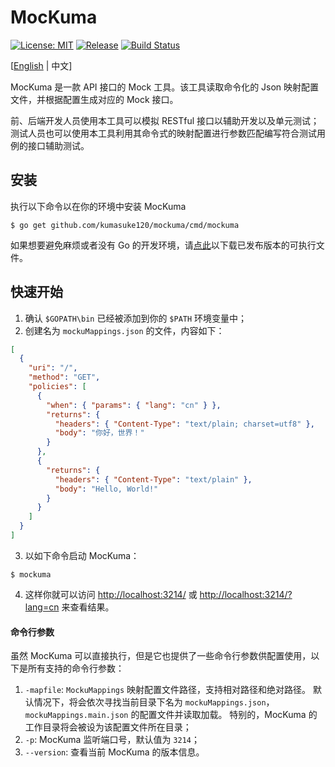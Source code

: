 # MocKuma

[![License: MIT](https://img.shields.io/badge/License-MIT-yellow.svg)](https://opensource.org/licenses/MIT)
[![Release](https://img.shields.io/github/release/kumasuke120/mockuma/all.svg)](https://github.com/kumasuke120/mockuma/releases/latest)
[![Build Status](https://api.travis-ci.org/kumasuke120/mockuma.svg?branch=dev)](https://travis-ci.org/kumasuke120/mockuma)

[[English](README.md) | 中文]

MocKuma 是一款 API 接口的 Mock 工具。该工具读取命令化的 Json 映射配置文件，并根据配置生成对应的 Mock 接口。

前、后端开发人员使用本工具可以模拟 RESTful 接口以辅助开发以及单元测试； 
测试人员也可以使用本工具利用其命令式的映射配置进行参数匹配编写符合测试用例的接口辅助测试。


## 安装
执行以下命令以在你的环境中安装 MocKuma
```
$ go get github.com/kumasuke120/mockuma/cmd/mockuma
```

如果想要避免麻烦或者没有 Go 的开发环境，请[点此](https://github.com/kumasuke120/mockuma/releases)以下载已发布版本的可执行文件。


## 快速开始

1. 确认 `$GOPATH\bin` 已经被添加到你的 `$PATH` 环境变量中；
2. 创建名为 `mockuMappings.json` 的文件，内容如下：
```json
[
  {
    "uri": "/",
    "method": "GET",
    "policies": [
      {
        "when": { "params": { "lang": "cn" } },
        "returns": {
          "headers": { "Content-Type": "text/plain; charset=utf8" },
          "body": "你好，世界！"
        }
      },
      {
        "returns": {
          "headers": { "Content-Type": "text/plain" },
          "body": "Hello, World!"
        }
      }
    ]
  }
]
```
3. 以如下命令启动 MocKuma：
```
$ mockuma
```
4. 这样你就可以访问 [http://localhost:3214/](http://localhost:3214/) 或
[http://localhost:3214/?lang=cn](http://localhost:3214/?lang=cn) 来查看结果。 

#### 命令行参数
虽然 MocKuma 可以直接执行，但是它也提供了一些命令行参数供配置使用，以下是所有支持的命令行参数：

1. `-mapfile`: `MockuMappings` 映射配置文件路径，支持相对路径和绝对路径。
默认情况下，将会依次寻找当前目录下名为 `mockuMappings.json`，`mockuMappings.main.json` 的配置文件并读取加载。
特别的，MocKuma 的工作目录将会被设为该配置文件所在目录；
2. `-p`: MocKuma 监听端口号，默认值为 `3214`；
3. `--version`: 查看当前 MocKuma 的版本信息。